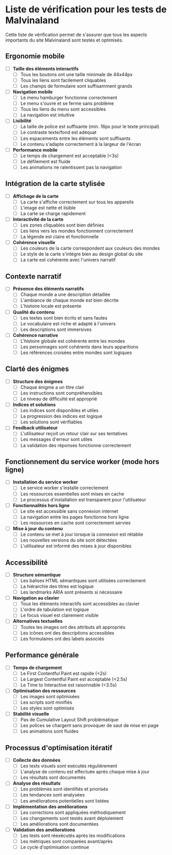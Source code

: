 # Liste de vérification pour les tests de Malvinaland

Cette liste de vérification permet de s'assurer que tous les aspects importants du site Malvinaland sont testés et optimisés.

## Ergonomie mobile

- [ ] **Taille des éléments interactifs**
  - [ ] Tous les boutons ont une taille minimale de 44x44px
  - [ ] Tous les liens sont facilement cliquables
  - [ ] Les champs de formulaire sont suffisamment grands

- [ ] **Navigation mobile**
  - [ ] Le menu hamburger fonctionne correctement
  - [ ] Le menu s'ouvre et se ferme sans problème
  - [ ] Tous les liens du menu sont accessibles
  - [ ] La navigation est intuitive

- [ ] **Lisibilité**
  - [ ] La taille de police est suffisante (min. 16px pour le texte principal)
  - [ ] Le contraste texte/fond est adéquat
  - [ ] Les espacements entre les éléments sont suffisants
  - [ ] Le contenu s'adapte correctement à la largeur de l'écran

- [ ] **Performance mobile**
  - [ ] Le temps de chargement est acceptable (<3s)
  - [ ] Le défilement est fluide
  - [ ] Les animations ne ralentissent pas la navigation

## Intégration de la carte stylisée

- [ ] **Affichage de la carte**
  - [ ] La carte s'affiche correctement sur tous les appareils
  - [ ] L'image est nette et lisible
  - [ ] La carte se charge rapidement

- [ ] **Interactivité de la carte**
  - [ ] Les zones cliquables sont bien définies
  - [ ] Les liens vers les mondes fonctionnent correctement
  - [ ] La légende est claire et fonctionnelle

- [ ] **Cohérence visuelle**
  - [ ] Les couleurs de la carte correspondent aux couleurs des mondes
  - [ ] Le style de la carte s'intègre bien au design global du site
  - [ ] La carte est cohérente avec l'univers narratif

## Contexte narratif

- [ ] **Présence des éléments narratifs**
  - [ ] Chaque monde a une description détaillée
  - [ ] L'ambiance de chaque monde est bien décrite
  - [ ] L'histoire locale est présente

- [ ] **Qualité du contenu**
  - [ ] Les textes sont bien écrits et sans fautes
  - [ ] Le vocabulaire est riche et adapté à l'univers
  - [ ] Les descriptions sont immersives

- [ ] **Cohérence narrative**
  - [ ] L'histoire globale est cohérente entre les mondes
  - [ ] Les personnages sont cohérents dans leurs apparitions
  - [ ] Les références croisées entre mondes sont logiques

## Clarté des énigmes

- [ ] **Structure des énigmes**
  - [ ] Chaque énigme a un titre clair
  - [ ] Les instructions sont compréhensibles
  - [ ] Le niveau de difficulté est approprié

- [ ] **Indices et solutions**
  - [ ] Les indices sont disponibles et utiles
  - [ ] La progression des indices est logique
  - [ ] Les solutions sont vérifiables

- [ ] **Feedback utilisateur**
  - [ ] L'utilisateur reçoit un retour clair sur ses tentatives
  - [ ] Les messages d'erreur sont utiles
  - [ ] La validation des réponses fonctionne correctement

## Fonctionnement du service worker (mode hors ligne)

- [ ] **Installation du service worker**
  - [ ] Le service worker s'installe correctement
  - [ ] Les ressources essentielles sont mises en cache
  - [ ] Le processus d'installation est transparent pour l'utilisateur

- [ ] **Fonctionnalités hors ligne**
  - [ ] Le site est accessible sans connexion internet
  - [ ] La navigation entre les pages fonctionne hors ligne
  - [ ] Les ressources en cache sont correctement servies

- [ ] **Mise à jour du contenu**
  - [ ] Le contenu se met à jour lorsque la connexion est rétablie
  - [ ] Les nouvelles versions du site sont détectées
  - [ ] L'utilisateur est informé des mises à jour disponibles

## Accessibilité

- [ ] **Structure sémantique**
  - [ ] Les balises HTML sémantiques sont utilisées correctement
  - [ ] La hiérarchie des titres est logique
  - [ ] Les landmarks ARIA sont présents si nécessaire

- [ ] **Navigation au clavier**
  - [ ] Tous les éléments interactifs sont accessibles au clavier
  - [ ] L'ordre de tabulation est logique
  - [ ] Le focus visuel est clairement visible

- [ ] **Alternatives textuelles**
  - [ ] Toutes les images ont des attributs alt appropriés
  - [ ] Les icônes ont des descriptions accessibles
  - [ ] Les formulaires ont des labels associés

## Performance générale

- [ ] **Temps de chargement**
  - [ ] Le First Contentful Paint est rapide (<2s)
  - [ ] Le Largest Contentful Paint est acceptable (<2.5s)
  - [ ] Le Time to Interactive est raisonnable (<3.5s)

- [ ] **Optimisation des ressources**
  - [ ] Les images sont optimisées
  - [ ] Les scripts sont minifiés
  - [ ] Les styles sont optimisés

- [ ] **Stabilité visuelle**
  - [ ] Pas de Cumulative Layout Shift problématique
  - [ ] Les polices se chargent sans provoquer de saut de mise en page
  - [ ] Les animations sont fluides

## Processus d'optimisation itératif

- [ ] **Collecte des données**
  - [ ] Les tests visuels sont exécutés régulièrement
  - [ ] L'analyse de contenu est effectuée après chaque mise à jour
  - [ ] Les résultats sont documentés

- [ ] **Analyse des résultats**
  - [ ] Les problèmes sont identifiés et priorisés
  - [ ] Les tendances sont analysées
  - [ ] Les améliorations potentielles sont listées

- [ ] **Implémentation des améliorations**
  - [ ] Les corrections sont appliquées méthodiquement
  - [ ] Les changements sont testés avant déploiement
  - [ ] Les améliorations sont documentées

- [ ] **Validation des améliorations**
  - [ ] Les tests sont réexécutés après les modifications
  - [ ] Les métriques sont comparées avant/après
  - [ ] Le cycle d'optimisation continue